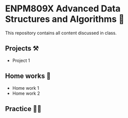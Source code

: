 # ENPM809X Advanced Data Structures and Algorithms 🧮

This repository contains all content discussed in class.

## Projects ⚒️

- Project 1

## Home works 🏡

- Home work 1
- Home work 2

## Practice 🏃‍♂️
